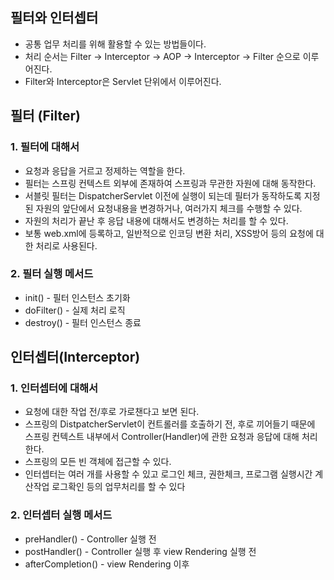 ## 필터와 인터셉터

- 공통 업무 처리를 위해 활용할 수 있는 방법들이다.
- 처리 순서는 Filter -> Interceptor -> AOP -> Interceptor -> Filter 순으로 이루어진다.
- Filter와 Interceptor은 Servlet 단위에서 이루어진다.

## 필터 (Filter)

### 1. 필터에 대해서

- 요청과 응답을 거르고 정제하는 역할을 한다.
- 필터는 스프링 컨텍스트 외부에 존재하여 스프링과 무관한 자원에 대해 동작한다.
- 서블릿 필터는 DispatcherServlet 이전에 실행이 되는데 필터가 동작하도록 지정된 자원의 앞단에서 요청내용을 변경하거나, 여러가지 체크를 수행할 수 있다.
- 자원의 처리가 끝난 후 응답 내용에 대해서도 변경하는 처리를 할 수 있다.
- 보통 web.xml에 등록하고, 일반적으로 인코딩 변환 처리, XSS방어 등의 요청에 대한 처리로 사용된다.

### 2. 필터 실행 메서드

- init() - 필터 인스턴스 초기화
- doFilter() - 실제 처리 로직
- destroy() - 필터 인스턴스 종료

## 인터셉터(Interceptor)

### 1. 인터셉터에 대해서

- 요청에 대한 작업 전/후로 가로챈다고 보면 된다.
- 스프링의 DistpatcherServlet이 컨트롤러를 호출하기 전, 후로 끼어들기 때문에 스프링 컨텍스트 내부에서 Controller(Handler)에 관한 요청과 응답에 대해 처리한다.
- 스프링의 모든 빈 객체에 접근할 수 있다.
- 인터셉터는 여러 개를 사용할 수 있고 로그인 체크, 권한체크, 프로그램 실행시간 계산작업 로그확인 등의 업무처리를 할 수 있다

### 2. 인터셉터 실행 메서드

- preHandler() - Controller 실행 전
- postHandler() - Controller 실행 후 view Rendering 실행 전
- afterCompletion() - view Rendering 이후
